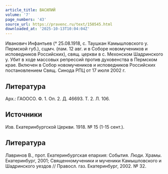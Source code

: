 ```yaml
---
article_title: ВАСИЛИЙ
volume: '7'
page_numbers: '43'
source_url: https://pravenc.ru/text/150545.html
downloaded_at: '2025-10-13T10:04:04Z'
---
```


Иванович Инфантьев († 25.08.1918, с. Таушкан Камышловского у. Пермской губ.), сщмч. (пам. 12 авг. и в Соборе новомучеников и исповедников Российских), свящ. церкви в с. Мехонском Шадринского у. Убит в ходе массовых репрессий против духовенства в Пермском крае. Включен в Собор новомучеников и исповедников Российских постановлением Свящ. Синода РПЦ от 17 июля 2002 г.

## Литература

Арх.: ГАООСО. Ф. 1. Оп. 2. Д. 46693. Т. 2. Л. 106.

## Источники

Изв. Екатеринбургской Церкви. 1918. № 15 (1-15 сент.).

## Литература

Лавринов В., прот. Екатеринбургская епархия: События. Люди. Храмы. Екатеринбург, 2001; Священномученики и мученики Камышловского и Шадринского уездов // Правосл. газ. Екатеринбург, 2002. № 32.
